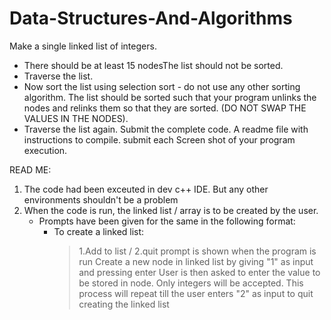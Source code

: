 # Data-Structures-And-Algorithms
Make a single linked list of integers.  
  - There should be at least 15 nodesThe list should not be sorted.
  - Traverse the list.
  - Now sort the list using selection sort - do not use any other sorting algorithm.
    The list should be sorted such that your program unlinks the nodes and relinks them so that they are sorted. (DO NOT SWAP THE VALUES IN THE NODES).
  - Traverse the list again.
Submit the complete code.
A readme file with instructions to compile.
submit each  Screen shot of your program execution.


READ ME:
1. The code had been exceuted in dev c++ IDE. But any other environments shouldn't be a problem
2. When the code is run, the linked list / array is to be created by the user. 
	- Prompts have been given for the same in the following format:
		* To create a linked list: 
			> 1.Add to list / 2.quit prompt is shown when the program is run
			> Create a new node in linked list by giving "1" as input and pressing enter
			> User is then asked to enter the value to be stored in node. Only integers will be accepted.
			> This process will repeat till the user enters "2" as input to quit creating the linked list 
